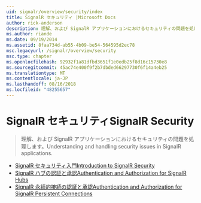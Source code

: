 ```yaml
---
uid: signalr/overview/security/index
title: SignalR セキュリティ |Microsoft Docs
author: rick-anderson
description: 理解、および SignalR アプリケーションにおけるセキュリティの問題を処理します。
ms.author: riande
ms.date: 09/19/2014
ms.assetid: 8faa734d-ab55-4b09-be54-564595d2ec78
msc.legacyurl: /signalr/overview/security
msc.type: chapter
ms.openlocfilehash: 92932f1a81dfbd3651f1e0edb25f8d16c15730e8
ms.sourcegitcommit: 45ac74e400f9f2b7dbded66297730f6f14a4eb25
ms.translationtype: MT
ms.contentlocale: ja-JP
ms.lasthandoff: 08/16/2018
ms.locfileid: "48255657"
---
```

<a name="signalr-security"></a><span data-ttu-id="9b64a-103">SignalR セキュリティ</span><span class="sxs-lookup"><span data-stu-id="9b64a-103">SignalR Security</span></span>
====================
> <span data-ttu-id="9b64a-104">理解、および SignalR アプリケーションにおけるセキュリティの問題を処理します。</span><span class="sxs-lookup"><span data-stu-id="9b64a-104">Understanding and handling security issues in SignalR applications.</span></span>


- [<span data-ttu-id="9b64a-105">SignalR セキュリティ入門</span><span class="sxs-lookup"><span data-stu-id="9b64a-105">Introduction to SignalR Security</span></span>](introduction-to-security.md)
- [<span data-ttu-id="9b64a-106">SignalR ハブの認証と承認</span><span class="sxs-lookup"><span data-stu-id="9b64a-106">Authentication and Authorization for SignalR Hubs</span></span>](hub-authorization.md)
- [<span data-ttu-id="9b64a-107">SignalR 永続的接続の認証と承認</span><span class="sxs-lookup"><span data-stu-id="9b64a-107">Authentication and Authorization for SignalR Persistent Connections</span></span>](persistent-connection-authorization.md)
